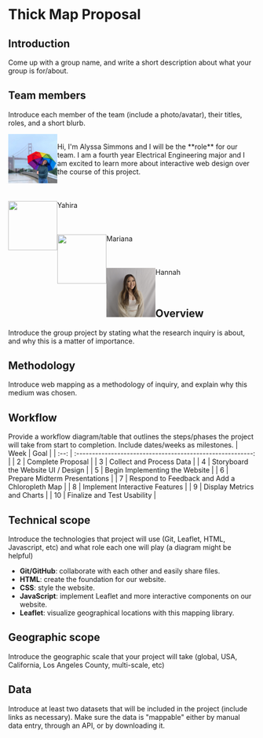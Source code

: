 # Thick Map Proposal

## Introduction
Come up with a group name, and write a short description about what your group is for/about.

## Team members
Introduce each member of the team (include a photo/avatar), their titles, roles, and a short blurb.

<img align="left" width="100" height="100" src="photos/alyssa.jpg">
<br/>Hi, I'm Alyssa Simmons and I will be the **role** for our team. I am a fourth year Electrical Engineering major and I am excited to learn more about interactive web design over the course of this project. <br/><br/><br/><br/>

<img align="left" width="100" height="100" src="photos/yahira.jpg">
Yahira
<br/><br/><br/><br/>

<img align="left" width="100" height="100" src="photos/mariana.jpg">
Mariana
<br/><br/><br/><br/>

<img align="left" width="100" height="100" src="photos/hannah.jpg">
Hannah
<br/><br/><br/>

## Overview
Introduce the group project by stating what the research inquiry is about, and why this is a matter of importance.

## Methodology
Introduce web mapping as a methodology of inquiry, and explain why this medium was chosen.

## Workflow
Provide a workflow diagram/table that outlines the steps/phases the project will take from start to completion. Include dates/weeks as milestones.
| Week |                            Goal                            |
| :--: | :--------------------------------------------------------: |
|  2   |                     Complete Proposal                      |
|  3   |                 Collect and Process Data                   |
|  4   |            Storyboard the Website UI / Design              |
|  5   |              Begin Implementing the Website                |
|  6   |               Prepare Midterm Presentations                |
|  7   |       Respond to Feedback and Add a Chloropleth Map        |
|  8   |              Implement Interactive Features                |
|  9   |                Display Metrics and Charts                  |
|  10  |               Finalize and Test Usability                  |

## Technical scope
Introduce the technologies that project will use (Git, Leaflet, HTML, Javascript, etc) and what role each one will play (a diagram might be helpful)
-   **Git/GitHub**: collaborate with each other and easily share files.
-   **HTML**: create the foundation for our website.
-   **CSS**: style the website.
-   **JavaScript**: implement Leaflet and more interactive components on our website.
-   **Leaflet**: visualize geographical locations with this mapping library.

## Geographic scope
Introduce the geographic scale that your project will take (global, USA, California, Los Angeles County, multi-scale, etc)

## Data
Introduce at least two datasets that will be included in the project (include links as necessary). Make sure the data is "mappable" either by manual data entry, through an API, or by downloading it. 
